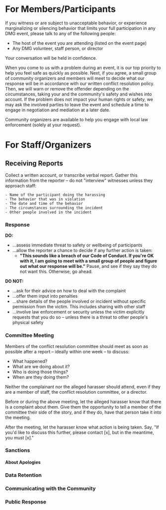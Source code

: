 # For Members/Participants

If you witness or are subject to unacceptable behavior, or experience marginalizing or silencing behavior that limits your full participation in any DMG event, please talk to any of the following people:

- The host of the event you are attending (listed on the event page)
- Any DMG volunteer, staff person, or director

Your conversation will be held in confidence.

When you come to us with a problem during an event, it is our top priority to help you feel safe as quickly as possible. Next, if you agree, a small group of community organizers and members will meet to decide what our response will be in accordance with our written conflict resolution policy. Then, we will warn or remove the offender depending on the circumstances, taking your and the community's safety and wishes into account. If the problem does not impact your human rights or safety, we may ask the involved parties to leave the event and schedule a time to engage in negotiation and mediation at a later date.

Community‭ ‬organizers‭ ‬are‭ ‬available‭ ‬to‭ ‬help‭ you ‬engage‭ ‬with‭ ‬local‭ ‬law‭ ‬enforcement (solely at your request).

# For Staff/Organizers

## Receiving Reports

Collect a written account, or transcribe verbal report. Gather this information from the reporter – do not "interview" witnesses unless they approach staff:

    - Name of the participant doing the harassing
    - The behavior that was in violation
    - The date and time of the behavior
    - The circumstances surrounding the incident
    - Other people involved in the incident

### Response

**DO:**
- …assess immediate threat to safety or wellbeing of participants
- …allow the reporter a chance to decide if any further action is taken:
    - **"This sounds like a breach of our Code of Conduct. If you're OK with it, I am going to meet with a small group of people and figure out what our response will be."** Pause, and see if they say they do not want this. Otherwise, go ahead.

**DO NOT:**
- …ask for their advice on how to deal with the complaint
- …offer them input into penalties
- …share details of the people involved or incident without specific permission from the victim. This includes sharing with other staff
- …involve law enforcement or security unless the victim explicitly requests that you do so – unless there is a threat to other people's physical safety

### Committee Meeting

Members of the conflict resolution committee should meet as soon as possible after a report – ideally within one week – to discuss:

* What happened?
* What are we doing about it?
* Who is doing those things?
* When are they doing them?

Neither the complainant nor the alleged harasser should attend, even if they are a member of staff, the conflict resolution committee, or a director.

Before or during the above meeting, let the alleged harasser know that there is a complaint about them. Give them the opportunity to  tell a member of the committee their side of the story, and if they do, have that person take it into the meeting.

After the meeting, let the harasser know what action is being taken. Say, "If you'd like to discuss this further, please contact \[x\], but in the meantime, you must \[x\]."


### Sanctions

#### About Apologies

### Data Retention

### Communicating with the Community

### Public Response